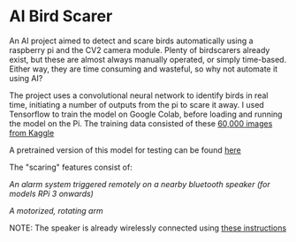 # AI Bird Scarer

An AI project aimed to detect and scare birds automatically using a raspberry pi and the CV2 camera module.
Plenty of birdscarers already exist, but these are almost always manually operated, or simply time-based. Either way, they are time consuming and wasteful, so why not automate it using AI?

The project uses a convolutional neural network to identify birds in real time, initiating a number of outputs from the pi to scare it away.
I used Tensorflow to train the model on Google Colab, before loading and running the model on the Pi. The training data consisted of these [60,000 images from Kaggle](https://www.kaggle.com/datasets/gpiosenka/100-bird-species)

A pretrained version of this model for testing can be found [here](https://drive.google.com/file/d/1brWolaGeo_-O5GM-7sYF3TAgAbn62-tw/view?usp=sharing)







The "scaring" features consist of:

*An alarm system triggered remotely on a nearby bluetooth speaker (for models RPi 3 onwards)*

*A motorized, rotating arm*

NOTE: The speaker is already wirelessly connected using [these instructions](https://www.funincomplete.com/how-to-use-bluetooth-speaker-raspberry-pi/)
